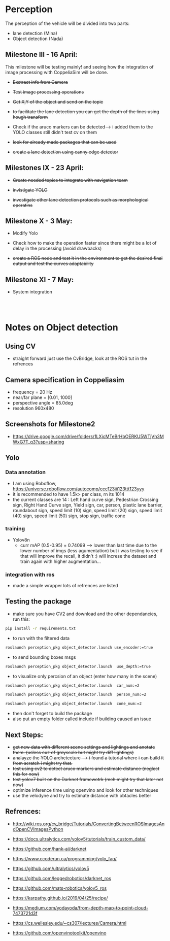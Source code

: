 # Perception
The perception of the vehicle will be divided into two parts: 
- lane detection (Mina)
- Object detection (Nada)


## Milestone III - 16 April:
This milestone will be testing mainly! and seeing how the integration of image processing with CoppeliaSim will be done.
- ~~Exctract info from Camera~~ 
- ~~Test image processing operations~~

- ~~Get X,Y of the object and send on the topic~~
- ~~to facilitate the lane detection you can get the depth of the lines using hough transform~~
- Check if the aruco markers can be detected--> i added them to the YOLO classes still didn't test cv on them 
- ~~look for already made packages that can be used~~

- ~~create a lane detection using canny edge detector~~


## Milestones IX -  23 April:
- ~~Create needed topics to integrate with navigation team~~
- ~~invistigate YOLO~~

- ~~investigate other lane detection protocols such as morphological operatins~~

## Milestone X - 3 May:
- Modify Yolo
- Check how to make the operation faster since there might be a lot of delay in the processing (avoid drawbacks)

- ~~create a ROS node and test it in the environment to get the desired final output and test the curves adaptability~~

## Milestone XI - 7 May:
- System integration

<br></br>

# Notes on Object detection
## Using CV
- straight forward just use the  CvBridge, look at the ROS tut in the refrences

## Camera specification in Coppeliasim
- frequency = 20 Hz
- near/far plane = [0.01, 1000] 
- perspective angle = 85.0deg
- resolution 960x480

## Screenshots for Milestone2
- https://drive.google.com/drive/folders/1LXjcMTeBrHbOERKU5WTjVh3MWxG7T_q3?usp=sharing

## Yolo
### Data annotation
- I am using Roboflow, https://universe.roboflow.com/autocomp/ccc123iii123ttt123yyy
- it is recommended to have 1.5k> per class, rn its 1014
- the current classes are 14 : Left hand curve sign, Pedestrian Crossing sign, Right Hand Curve sign, Yield sign, car, person, plastic lane barrier, roundabout sign, speed limit (10) sign, speed limit (20) sign, speed limit (40) sign, speed limit (50) sign, stop sign, traffic cone

### training
- Yolov8n
    - curr mAP (0.5-0.95) =  0.74099 --> lower than last time due to the lower number of imgs (less agumentation) 
    but i was testing to see if that will improve the recall, it didn't :) will increse the dataset and train again with higher augmentation...

### integration with ros
- made a simple wrapper lots of refrences are listed

## Testing the package
- make sure you have CV2 and download and the other dependancies, run this:
```bash
pip install -r requirements.txt
```
- to run with the filtered data
```bash
roslaunch perception_pkg object_detector.launch use_encoder:=true
```
- to send bounding boxes msgs
```bash
roslaunch perception_pkg object_detector.launch  use_depth:=true
```
- to visualize only percsion of an object (enter how many in the scene)
```bash
roslaunch perception_pkg object_detector.launch  car_num:=2 
```
```bash
roslaunch perception_pkg object_detector.launch  person_num:=2 
```
```bash
roslaunch perception_pkg object_detector.launch  cone_num:=2 
```
- then don't forget to build the package
- also put an empty folder called include if building caused an issue


## Next Steps:
- ~~get new data with different scene settings and lightings and anotate them. (usless cuz of greyscale but might try diff lightings)~~
- ~~analayze the YOLO archetecture --> i found a tutorial where i can build it from scratch i might try that.~~
- ~~test using cv2 to detect aruco markers and estimate distance (neglect this for now)~~
- ~~test yolov7 built on the Darknet framewotrk (meh might try that later not now)~~
- optimize inference time using openvino and look for other techniques
- use the velodyne and try to estimate distance with obtacles better 


## Refrences:
- http://wiki.ros.org/cv_bridge/Tutorials/ConvertingBetweenROSImagesAndOpenCVImagesPython
- https://docs.ultralytics.com/yolov5/tutorials/train_custom_data/
- https://github.com/hank-ai/darknet
- https://www.ccoderun.ca/programming/yolo_faq/
- https://github.com/ultralytics/yolov5
- https://github.com/leggedrobotics/darknet_ros
- https://github.com/mats-robotics/yolov5_ros
- https://karpathy.github.io/2019/04/25/recipe/
- https://medium.com/yodayoda/from-depth-map-to-point-cloud-7473721d3f
- https://cs.wellesley.edu/~cs307/lectures/Camera.html

- https://github.com/openvinotoolkit/openvino
